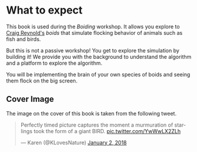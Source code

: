 # What to expect
This book is used during the _Boiding_ workshop. It allows you explore to
[Craig Reynold's](https://www.red3d.com/cwr/) _boids_ that simulate flocking
behavior of animals such as fish and birds.

But this is not a passive workshop! You get to explore the simulation by
building it! We provide you with the background to understand the algorithm and
a platform to explore the algorithm.

You will be implementing the brain of your own species of boids and seeing them
flock on the big screen.


## Cover Image
The image on the cover of this book is taken from the following tweet.

<blockquote class="twitter-tweet" data-lang="en"><p lang="en" dir="ltr">Perfectly timed picture captures the moment a murmuration of starlings took the form of a giant BIRD. <a href="https://t.co/YwWwLX2ZLh">pic.twitter.com/YwWwLX2ZLh</a></p>&mdash; Karen (@KLovesNature) <a href="https://twitter.com/KLovesNature/status/948003490424487936?ref_src=twsrc%5Etfw">January 2, 2018</a></blockquote>
